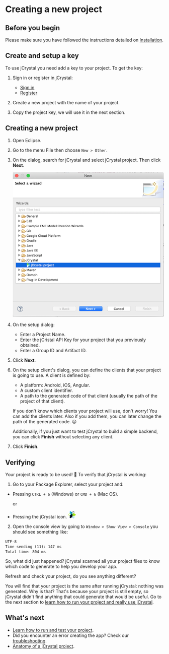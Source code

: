 # Creating a new project

## Before you begin

Please make sure you have followed the instructions detailed on [Installation](installation.md).

## Create and setup a key

To use jCrystal you need add a key to your project. To get the key:

1. Sign in or register in jCrystal:
    - [Sign in](https://jcrystal.dev/#/index/login)
    - [Register](https://jcrystal.dev/#/index/registry)

2. Create a new project with the name of your project.

3. Copy the project key, we will use it in the next section.

## Creating a new project

1. Open Eclipse.

2. Go to the menu File then choose `New > Other`.

3. On the dialog, search for jCrystal and select jCrystal project. Then click **Next**.

    <img src="../images/new_wizard.png" alt="New wizard">

4. On the setup dialog:
    - Enter a Project Name.
    - Enter the jCristal API Key for your project that you previously obtained.
    - Enter a Group ID and Artifact ID.

5. Click **Next**. 

5. On the setup client's dialog, you can define the clients that your project is going to use. A client is defined by:
    - A platform: Android, iOS, Angular.
    - A custom client identifier.
    - A path to the generated code of that client (usually the path of the project of that client).

    If you don't know which clients your project will use, don't worry! You can add the clients later. Also if you add them, you can later change the path of the generated code. :wink:

    Additionally, if you just want to test jCrystal to build a simple backend, you can click **Finish** without selecting any client. 

6. Click **Finish**. 

## Verifying
Your project is ready to be used! :tada: To verify that jCrystal is working:

1. Go to your Package Explorer, select your project and: 
- Pressing  `CTRL + 6` (Windows) or `CMD + 6` (Mac OS).

    or
- Pressing the jCrystal icon. <img src="../images/logo_min.png" alt="jCrystal Logo">

2. Open the console view by going to `Window > Show View > Console` you should see something like:

```
UTF-8
Time sending (11): 147 ms
Total time: 804 ms
```

So, what did just happened? jCrystal scanned all your project files to know which code to generate to help you develop your app. 

Refresh and check your project, do you see anything different? 

You will find that your project is the same after running jCrystal: nothing was generated. Why is that? That's because your project is still empty, so jCrystal didn't find anything that could generate that would be useful. Go to the next section to [learn how to run your project and really use jCrystal](run_test.md).


## What's next
- [Learn how to run and test your project](run_test.md).
- Did you encounter an error creating the app? Check our [troubleshooting](troubleshooting.md). 
- [Anatomy of a jCrystal project](anatomy.md).